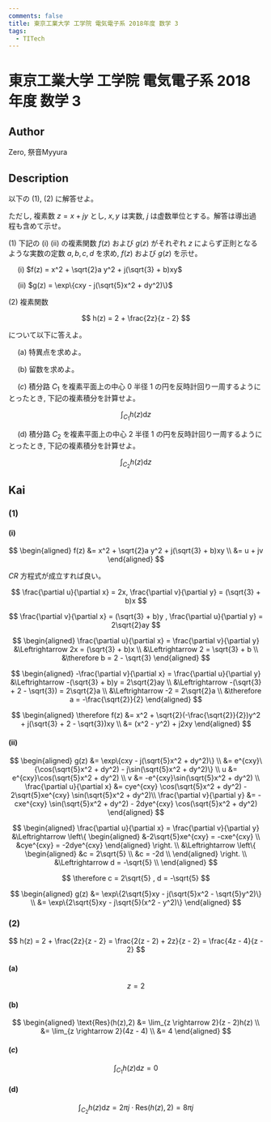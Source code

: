 ```yaml
---
comments: false
title: 東京工業大学 工学院 電気電子系 2018年度 数学 3
tags:
  - TITech
---
```

# 東京工業大学 工学院 電気電子系 2018年度 数学 3


## **Author**
Zero, 祭音Myyura

## **Description**
以下の (1), (2) に解答せよ。

ただし, 複素数 $z = x + jy$ とし, $x,y$ は実数, $j$ は虚数単位とする。解答は導出過程も含めて示せ。

(1) 下記の (i) (ii) の複素関数 $f(z)$ および $g(z)$ がそれぞれ $z$ によらず正則となるような実数の定数 $a,b,c,d$ を求め, $f(z)$ および $g(z)$ を示せ。

&emsp; (i) $f(z) = x^2 + \sqrt{2}a y^2 + j(\sqrt{3} + b)xy$

&emsp; (ii) $g(z) = \exp\{cxy - j(\sqrt{5}x^2 + dy^2)\}$

(2) 複素関数

$$
h(z) = 2 + \frac{2z}{z - 2}
$$

について以下に答えよ。

&emsp; (a) 特異点を求めよ。

&emsp; (b) 留数を求めよ。

&emsp; ($c$) 積分路 $C_1$ を複素平面上の中心 $0$ 半径 $1$ の円を反時計回り一周するようにとったとき, 下記の複素積分を計算せよ。

$$
\int_{C_1}h(z)\text{d}z
$$

&emsp; (d) 積分路 $C_2$ を複素平面上の中心 $2$ 半径 $1$ の円を反時計回り一周するようにとったとき, 下記の複素積分を計算せよ。

$$
\int_{C_2}h(z)\text{d}z
$$

## **Kai** 
### (1)
#### (i)

$$
\begin{aligned}
f(z) &= x^2 + \sqrt{2}a y^2 + j(\sqrt{3} + b)xy \\
&= u + jv
\end{aligned}
$$

$CR$ 方程式が成立すれば良い。

$$
\frac{\partial u}{\partial x} = 2x, \frac{\partial v}{\partial y} = (\sqrt{3} + b)x
$$

$$
\frac{\partial v}{\partial x} = (\sqrt{3} + b)y , \frac{\partial u}{\partial y} = 2\sqrt{2}ay
$$

$$
\begin{aligned}
\frac{\partial u}{\partial x} = \frac{\partial v}{\partial y} &\Leftrightarrow  2x = (\sqrt{3} + b)x \\
&\Leftrightarrow 2 = \sqrt{3} + b \\
&\therefore b = 2 - \sqrt{3}
\end{aligned}
$$

$$
\begin{aligned}
-\frac{\partial v}{\partial x} = \frac{\partial u}{\partial y} &\Leftrightarrow -(\sqrt{3} + b)y = 2\sqrt{2}ay \\
&\Leftrightarrow -(\sqrt{3} + 2 - \sqrt{3}) = 2\sqrt{2}a \\
&\Leftrightarrow -2 = 2\sqrt{2}a \\
&\therefore a = -\frac{\sqrt{2}}{2}
\end{aligned}
$$

$$
\begin{aligned}
\therefore f(z) &= x^2 + \sqrt{2}(-\frac{\sqrt{2}}{2})y^2 + j(\sqrt{3} + 2 - \sqrt{3})xy \\
&= (x^2 - y^2) + j2xy
\end{aligned}
$$

#### (ii)

$$
\begin{aligned}
g(z) &= \exp\{cxy - j(\sqrt{5}x^2 + dy^2)\} \\
&= e^{cxy}\{\cos(\sqrt{5}x^2 + dy^2) - j\sin(\sqrt{5}x^2 + dy^2)\} \\
u &= e^{cxy}\cos(\sqrt{5}x^2 + dy^2) \\
v &= -e^{cxy}\sin(\sqrt{5}x^2 + dy^2) \\
\frac{\partial u}{\partial x} &= cye^{cxy} \cos(\sqrt{5}x^2 + dy^2) - 2\sqrt{5}xe^{cxy} \sin(\sqrt{5}x^2 + dy^2)\\
\frac{\partial v}{\partial y} &= -cxe^{cxy} \sin(\sqrt{5}x^2 + dy^2) - 2dye^{cxy} \cos(\sqrt{5}x^2 + dy^2)
\end{aligned}
$$

$$
\begin{aligned}
\frac{\partial u}{\partial x} = \frac{\partial v}{\partial y} &\Leftrightarrow   
\left\{
\begin{aligned}
&-2\sqrt{5}xe^{cxy} = -cxe^{cxy} \\
&cye^{cxy} = -2dye^{cxy} 
\end{aligned}
\right. \\
&\Leftrightarrow
\left\{
\begin{aligned}
&c = 2\sqrt{5} \\
&c = -2d \\
\end{aligned}
\right. \\
&\Leftrightarrow
d = -\sqrt{5} \\
\end{aligned}
$$

$$
\therefore c = 2\sqrt{5} , d = -\sqrt{5}
$$

$$
\begin{aligned}
g(z) &= \exp\{2\sqrt{5}xy - j(\sqrt{5}x^2 - \sqrt{5}y^2)\} \\
&= \exp\{2\sqrt{5}xy - j\sqrt{5}(x^2 - y^2)\} 
\end{aligned}
$$

### (2)

$$
h(z) = 2 + \frac{2z}{z - 2} = \frac{2(z - 2) + 2z}{z - 2} = \frac{4z - 4}{z - 2}
$$

#### (a)

$$
z = 2
$$

#### (b)

$$
\begin{aligned}
\text{Res}(h(z),2) &= \lim_{z \rightarrow 2}(z - 2)h(z) \\
&= \lim_{z \rightarrow 2}(4z - 4) \\
&= 4
\end{aligned}
$$

#### ($c$)

$$
\int_{C_1} h(z)\text{d}z = 0
$$

#### (d) 

$$
\int_{C_2}h(z)\text{d}z = 2\pi j \cdot \text{Res}(h(z),2) = 8\pi j
$$